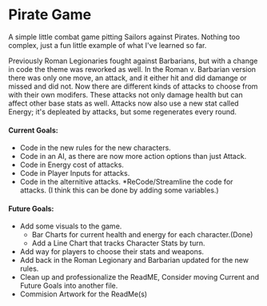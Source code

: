 # Pirate Game
A simple little combat game pitting Sailors against Pirates. Nothing too complex, just a fun little example of what I've learned so far.

Previously Roman Legionaries fought against Barbarians, but with a change in code the theme was reworked as well. In the Roman v. Barbarian version there was only one move, an attack, and it either hit and did damange or missed and did not. Now there are different kinds of attacks to choose from with their own modifers. These attacks not only damage health but can affect other base stats as well. Attacks now also use a new stat called Energy; it's depleated by attacks, but some regenerates every round.

#### Current Goals:
* Code in the new rules for the new characters.
* Code in an AI, as there are now more action options than just Attack.
* Code in Energy cost of attacks.
* Code in Player Inputs for attacks.
* Code in the alternitive attacks.
	*ReCode/Streamline the code for attacks. (I think this can be done by adding some variables.)


#### Future Goals:
* Add some visuals to the game.
	* Bar Charts for current health and energy for each character.(Done)
	* Add a Line Chart that tracks Character Stats by turn.
* Add way for players to choose their stats and weapons.
* Add back in the Roman Legionary and Barbarian updated for the new rules.
* Clean up and professionalize the ReadME, Consider moving Current and Future Goals into another file. 
* Commision Artwork for the ReadMe(s)